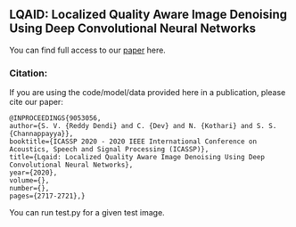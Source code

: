 ## LQAID: Localized Quality Aware Image Denoising Using Deep Convolutional Neural Networks
You can find full access to our [paper](https://ieeexplore.ieee.org/abstract/document/9053056/) here.

### Citation: 
If you are using the code/model/data provided here in a publication, please cite our paper:
    
    @INPROCEEDINGS{9053056,
    author={S. V. {Reddy Dendi} and C. {Dev} and N. {Kothari} and S. S. {Channappayya}},
    booktitle={ICASSP 2020 - 2020 IEEE International Conference on Acoustics, Speech and Signal Processing (ICASSP)}, 
    title={Lqaid: Localized Quality Aware Image Denoising Using Deep Convolutional Neural Networks}, 
    year={2020},
    volume={},
    number={},
    pages={2717-2721},}


You can run test.py for a given test image.
